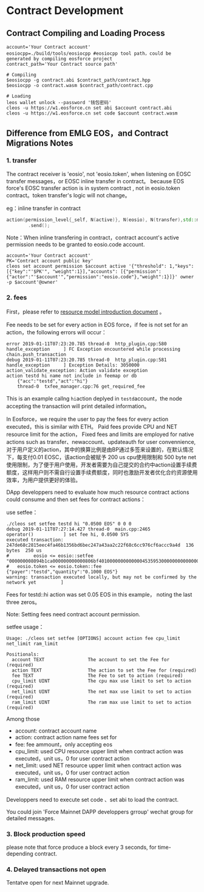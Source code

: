 # Contract Development

## Contract Compiling and Loading Process

```shell
account='Your Contract account'
eosiocpp=./build/tools/eosiocpp #eosiocpp tool path，could be generated by compiling eosforce project
contract_path='Your Contract source path'

# Compiling
$eosiocpp -g contract.abi $contract_path/contract.hpp
$eosiocpp -o contract.wasm $contract_path/contract.cpp

# Loading
leos wallet unlock --password '钱包密码'
cleos -u https://w1.eosforce.cn set abi $account contract.abi
cleos -u https://w1.eosforce.cn set code $account contract.wasm
```

## Difference from EMLG EOS，and Contract Migrations Notes

### 1. transfer

The contract receiver is 'eosio', not 'eosio.token', when listening on EOSC transfer messages，or EOSC inline transfer in contract。 
because EOS force's EOSC transfer action is in system contract , not in eosio.token contract。token transfer's logic will not change。

eg：inline transfer in contract

```c++
action(permission_level{_self, N(active)}, N(eosio), N(transfer),std::make_tuple(_self, to, quantity, std::string("")))
        .send();
```

Note：When inline transfering in contract，contract account's active permission needs to be granted to eosio.code account.

```shell
account='Your Contract account'
PK='Contract account public key'
cleos set account permission $account active '{"threshold": 1,"keys": [{"key":"'$PK'", "weight":1}],"accounts": [{"permission":{"actor":"'$account'","permission":"eosio.code"},"weight":1}]}' owner -p $account'@owner'
```

### 2. fees

First，please refer to [resource model introduction document](https://eosforce.github.io/Documentation/#/zh-cn/res_limit) 。

Fee needs to be set for every action in EOS force，if fee is not set for an action，the following errors will occur：

```shell
error 2019-01-11T07:23:20.785 thread-0  http_plugin.cpp:580           handle_exception     ] FC Exception encountered while processing chain.push_transaction
debug 2019-01-11T07:23:20.785 thread-0  http_plugin.cpp:581           handle_exception     ] Exception Details: 3050000 action_validate_exception: Action validate exception
action testd hi name not include in feemap or db
    {"acc":"testd","act":"hi"}
    thread-0  txfee_manager.cpp:76 get_required_fee

```

This is an example callng `hi`action deplyed in `testd`account，the node accepting the transaction will print detailed information。

In Eosforce，we require the user to pay the fees for every action executed，this is similar with ETH。 Paid fees provide CPU and NET resource limit for the action， Fixed fees and limits are employed for native actions such as transfer、newaccount、updateauth for user convennience, 对于用户定义的action，其中的换算比例是由BP通过多签来设置的，在默认情况下，每支付0.01 EOSC，该action会被赋予 200 us cpu使用限制和 500 byte net使用限制，为了便于用户使用，开发者需要为自己提交的合约中action设置手续费额度，这样用户则不需自行设置手续费额度，同时也激励开发者优化合约资源使用效率，为用户提供更好的体验。

DApp developpers need to evaluate how much resource contract actions could consume and then set fees for contract actions：

use setfee：

```shell
./cleos set setfee testd hi "0.0500 EOS" 0 0 0
debug 2019-01-11T07:27:14.427 thread-0  main.cpp:2465                 operator()           ] set fee hi, 0.0500 SYS
executed transaction: 247de68c2815eec4fa46b1356bd6bec247a43aa2c22f68c6cc976cf6accc9a4d  136 bytes  250 us
#         eosio <= eosio::setfee                "000000008094b1ca000000000000806bf4010000000000000453595300000000000000000000000000000000"
#   eosio.token <= eosio.token::fee             {"payer":"testd","quantity":"0.1000 EOS"}
warning: transaction executed locally, but may not be confirmed by the network yet         ] 
```

Fees for testd::hi action was set 0.05 EOS in this example， noting the last three zeros。

Note: Setting fees need contract account permission.

setfee usage：

```
Usage: ./cleos set setfee [OPTIONS] account action fee cpu_limit net_limit ram_limit

Positionals:
  account TEXT                The account to set the Fee for (required)
  action TEXT                 The action to set the Fee for (required)
  fee TEXT                    The Fee to set to action (required)
  cpu_limit UINT              The cpu max use limit to set to action (required)
  net_limit UINT              The net max use limit to set to action (required)
  ram_limit UINT              The ram max use limit to set to action (required)
```

Among those

- account: contract account name
- action: contract action name fees set for
- fee: fee ammount，only accepting eos
- cpu_limit: used CPU resource upper limit when contract action was executed，unit us，0 for user contract action
- net_limit: used NET resource upper limit when contract action was executed，unit us，0 for user contract action
- ram_limit: used RAM resource upper limit when contract action was executed，unit us，0 for user contract action

Developpers need to execute set code 、set abi to load the contract.

You could join 'Force Mainnet DAPP developpers grroup' wechat group for detailed messages.

### 3. Block production speed

please note that force produce a block every 3 seconds, for time-depending contract.

### 4. Delayed transactions not open

Tentatve open for next Mainnet upgrade.
